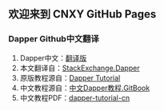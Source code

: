 ## 欢迎来到 CNXY GitHub Pages

### Dapper Github中文翻译
1. Dapper中文：[翻译版](https://github.com/cnxy/Dapper-zh-cn)
2. 本文翻译自：[StackExchange.Dapper](https://github.com/StackExchange/Dapper)
3. 原版教程源自：[Dapper Tutorial](http://dapper-tutorial.net/dapper)
4. 中文教程源自：[中文Dapper教程.GitBook](https://legacy.gitbook.com/book/esofar/dapper-tutorial-cn/details)
5. 中文教程PDF：[dapper-tutorial-cn](https://github.com/cnxy/Dapper-zh-cn/blob/master/dapper-tutorial-cn.pdf)
